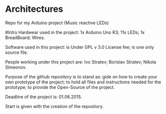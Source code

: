 # Architectures
Repo for my Arduino project (Music reactive LEDs)

#Intro
Hardwear used in the project:
  1x Arduino Uno R3;
  11x LEDs;
  1x BreadBoard;
  Wires.
  
Software used in this project:
  is Under GPL v 3.0 License fee;
  is one only source file.

People working under this project are:
  Ivo Stratev;
  Borislav Stratev;
  Nikola Simeonov.
  
Purpose of the github repository is to stand as:
  gide on how to create your own prototype of the project;
  to hold all files and instructions needed for the prototype;
  to provide the Open-Source of the project.
  
Deadline of the project is: 01.06.2015.

Start is given with the creation of the repository.

  
